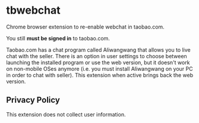 tbwebchat
=========
Chrome browser extension to re-enable webchat in taobao.com.

You still **must be signed in** to taobao.com.

Taobao.com has a chat program called Aliwangwang that allows you to live chat with the seller. There is an option in user settings to 
choose between launching the installed program or use the web version, but it doesn't work on non-mobile OSes anymore (i.e. you must 
install Aliwangwang on your PC in order to chat with seller). This extension when active brings back the web version.


Privacy Policy
--------------
This extension does not collect user information.
